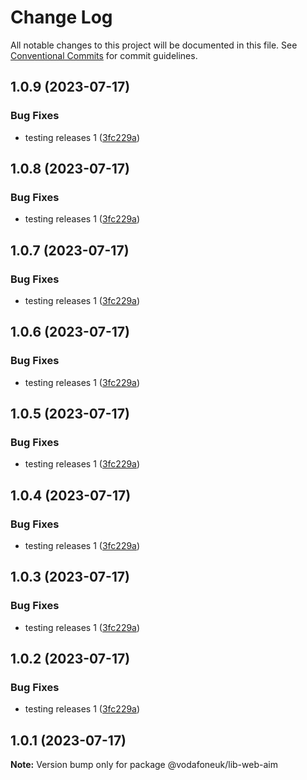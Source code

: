 # Change Log

All notable changes to this project will be documented in this file.
See [Conventional Commits](https://conventionalcommits.org) for commit guidelines.

## 1.0.9 (2023-07-17)


### Bug Fixes

* testing releases 1 ([3fc229a](https://github.com/Vodafone/aim-mocking/commit/3fc229a3d1b05bb803f369343fdddfcb39055c53))





## 1.0.8 (2023-07-17)


### Bug Fixes

* testing releases 1 ([3fc229a](https://github.com/Vodafone/aim-mocking/commit/3fc229a3d1b05bb803f369343fdddfcb39055c53))





## 1.0.7 (2023-07-17)


### Bug Fixes

* testing releases 1 ([3fc229a](https://github.com/Vodafone/aim-mocking/commit/3fc229a3d1b05bb803f369343fdddfcb39055c53))





## 1.0.6 (2023-07-17)


### Bug Fixes

* testing releases 1 ([3fc229a](https://github.com/Vodafone/aim-mocking/commit/3fc229a3d1b05bb803f369343fdddfcb39055c53))





## 1.0.5 (2023-07-17)


### Bug Fixes

* testing releases 1 ([3fc229a](https://github.com/Vodafone/aim-mocking/commit/3fc229a3d1b05bb803f369343fdddfcb39055c53))





## 1.0.4 (2023-07-17)


### Bug Fixes

* testing releases 1 ([3fc229a](https://github.com/Vodafone/aim-mocking/commit/3fc229a3d1b05bb803f369343fdddfcb39055c53))





## 1.0.3 (2023-07-17)


### Bug Fixes

* testing releases 1 ([3fc229a](https://github.com/Vodafone/aim-mocking/commit/3fc229a3d1b05bb803f369343fdddfcb39055c53))





## 1.0.2 (2023-07-17)


### Bug Fixes

* testing releases 1 ([3fc229a](https://github.com/Vodafone/aim-mocking/commit/3fc229a3d1b05bb803f369343fdddfcb39055c53))





## 1.0.1 (2023-07-17)

**Note:** Version bump only for package @vodafoneuk/lib-web-aim
